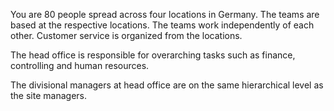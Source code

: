 You are 80 people spread across four locations in Germany. The teams are based at the respective locations. The teams work independently of each other. Customer service is organized from the locations.

The head office is responsible for overarching tasks such as finance, controlling and human resources.

The divisional managers at head office are on the same hierarchical level as the site managers.
